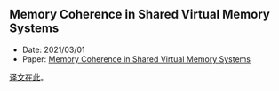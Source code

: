 ## Memory Coherence in Shared Virtual Memory Systems

- Date: 2021/03/01
- Paper: [Memory Coherence in Shared Virtual Memory Systems](https://ipads.se.sjtu.edu.cn/courses/ads/paper/ads-dsm.pdf)

[译文在此](https://blog.csdn.net/qq_40941912/article/details/108718309?utm_medium=distribute.pc_relevant.none-task-blog-OPENSEARCH-4.control&dist_request_id=c7ce4341-33be-4ae2-8176-3f570ed12aae&depth_1-utm_source=distribute.pc_relevant.none-task-blog-OPENSEARCH-4.control)。






